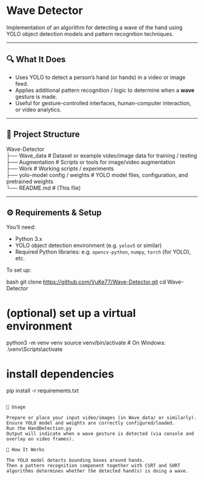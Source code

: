 # Wave Detector

Implementation of an algorithm for detecting a wave of the hand using YOLO object detection models and pattern recognition techniques.

---

## 🔍 What It Does

- Uses YOLO to detect a person’s hand (or hands) in a video or image feed.  
- Applies additional pattern recognition / logic to determine when a **wave** gesture is made.  
- Useful for gesture-controlled interfaces, human-computer interaction, or video analytics.

---

## 📂 Project Structure

Wave-Detector\
├── Wave_data # Dataset or example video/image data for training / testing \
├── Augmentation # Scripts or tools for image/video augmentation \
├── Work # Working scripts / experiments \
├── yolo-model  config / weights # YOLO model files, configuration, and pretrained weights \
└── README.md # (This file)

---

## ⚙️ Requirements & Setup

You’ll need:

- Python 3.x  
- YOLO object detection environment (e.g. `yolov5` or similar)  
- Required Python libraries: e.g. `opencv-python`, `numpy`, `torch` (for YOLO), etc.  

To set up:

bash
git clone https://github.com/VuKe77/Wave-Detector.git
cd Wave-Detector

# (optional) set up a virtual environment
python3 -m venv venv
source venv/bin/activate    # On Windows: .\venv\Scripts\activate

# install dependencies
pip install -r requirements.txt
```

🚀 Usage

Prepare or place your input video/images (in Wave_data/ or similarly).
Ensure YOLO model and weights are correctly configured/loaded.
Run the HandDetection.py
Output will indicate when a wave gesture is detected (via console and overlay on video frames).

🧠 How It Works

The YOLO model detects bounding boxes around hands.
Then a pattern recognition component together with CSRT and SORT algorithms determines whether the detected hand(s) is doing a wave.

